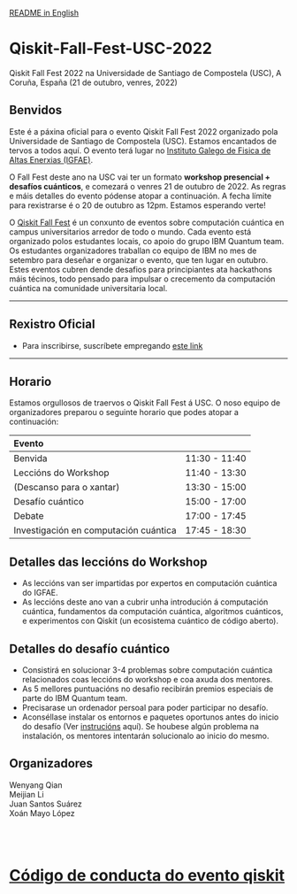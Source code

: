 [README in English](https://github.com/wyqian1027/Qiskit-Fall-Fest-USC-2022/blob/main/README.md)

# Qiskit-Fall-Fest-USC-2022
Qiskit Fall Fest 2022 na Universidade de Santiago de Compostela (USC), A Coruña, España (21 de outubro, venres, 2022)

## Benvidos
Este é a páxina oficial para o evento Qiskit Fall Fest 2022 organizado pola Universidade de Santiago de Compostela (USC). Estamos encantados de tervos a todos aquí. O evento terá lugar no [Instituto Galego de Fisica de Altas Enerxias (IGFAE)](https://igfae.usc.es/igfae/).

O Fall Fest deste ano na USC vai ter un formato **workshop presencial + desafíos cuánticos**, e comezará o venres 21 de outubro de 2022. As regras e máis detalles do evento pódense atopar a continuación. A fecha límite para rexistrarse é o 20 de outubro as 12pm. Estamos esperando verte!

O [Qiskit Fall Fest](https://qiskit.org/events/fall-fest/) é un conxunto de eventos sobre computación cuántica en campus universitarios arredor de todo o mundo. Cada evento está organizado polos estudantes locais, co apoio do grupo IBM Quantum team. Os estudantes organizadores traballan co equipo de IBM no mes de setembro para deseñar e organizar o evento, que ten lugar en outubro. Estes eventos cubren dende desafios para principiantes ata hackathons máis técinos, todo pensado para impulsar o crecemento da computación cuántica na comunidade universitaria local. 

--------------------------------
## Rexistro Oficial
- Para inscribirse, suscríbete empregando [este link](https://airtable.com/shr39F7PSZEi5xgb9)


--------------------------------
## Horario

Estamos orgullosos de traervos o Qiskit Fall Fest á USC. O noso equipo de organizadores preparou o seguinte horario que podes atopar a continuación:

| Evento                                 |                 |
|:---------------------------------------|:---------------:|
| Benvida                                | 11:30 - 11:40   |
| Leccións do Workshop                   | 11:40 - 13:30   |
| (Descanso para o xantar)               | 13:30 - 15:00   |
| Desafío cuántico                       | 15:00 - 17:00   |
| Debate                                 | 17:00 - 17:45   |
| Investigación en computación cuántica  | 17:45 - 18:30   |

## Detalles das leccións do Workshop
- As leccións van ser impartidas por expertos en computación cuántica do IGFAE.
- As leccións deste ano van a cubrir unha introdución á computación cuántica, fundamentos da computación cuántica, algoritmos cuánticos, e experimentos con Qiskit (un ecosistema cuántico de código aberto).

## Detalles do desafío cuántico 
- Consistirá en solucionar 3-4 problemas sobre computación cuántica relacionados coas leccións do workshop e coa axuda dos mentores.
- As 5 mellores puntuacións no desafio recibirán premios especiais  de parte do IBM Quantum team.
- Precisarase un ordenador persoal para poder participar no desafío.
- Aconséllase instalar os entornos e paquetes oportunos antes do inicio do desafío (Ver [instrucións](https://github.com/wyqian1027/Qiskit-Fall-Fest-USC-2022/blob/main/challenges/README.md) aquí). Se houbese algún problema na instalación, os mentores intentarán solucionalo ao inicio do mesmo.


## Organizadores
Wenyang Qian  
Meijian Li  
Juan Santos Suárez  
Xoán Mayo López

<br><br>
# [Código de conducta do evento qiskit](https://github.com/Qiskit/qiskit/blob/master/CODE_OF_CONDUCT.md)
